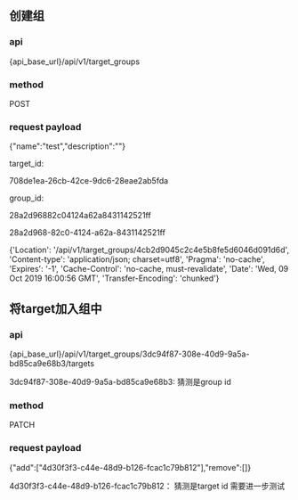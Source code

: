 ## 创建组

### api

{api_base_url}/api/v1/target_groups

### method

POST

### request payload

{"name":"test","description":""}





target_id: 

708de1ea-26cb-42ce-9dc6-28eae2ab5fda



group_id:

28a2d96882c04124a62a8431142521ff



28a2d968-82c0-4124-a62a-8431142521ff



{'Location': '/api/v1/target_groups/4cb2d9045c2c4e5b8fe5d6046d091d6d', 'Content-type': 'application/json; charset=utf8', 'Pragma': 'no-cache', 'Expires': '-1', 'Cache-Control': 'no-cache, must-revalidate', 'Date': 'Wed, 09 Oct 2019 16:00:56 GMT', 'Transfer-Encoding': 'chunked'}

## 将target加入组中

### api

{api_base_url}/api/v1/target_groups/3dc94f87-308e-40d9-9a5a-bd85ca9e68b3/targets



3dc94f87-308e-40d9-9a5a-bd85ca9e68b3: 猜测是group id

### method

PATCH

### request payload

{"add":["4d30f3f3-c44e-48d9-b126-fcac1c79b812"],"remove":[]}



4d30f3f3-c44e-48d9-b126-fcac1c79b812： 猜测是target id 需要进一步测试